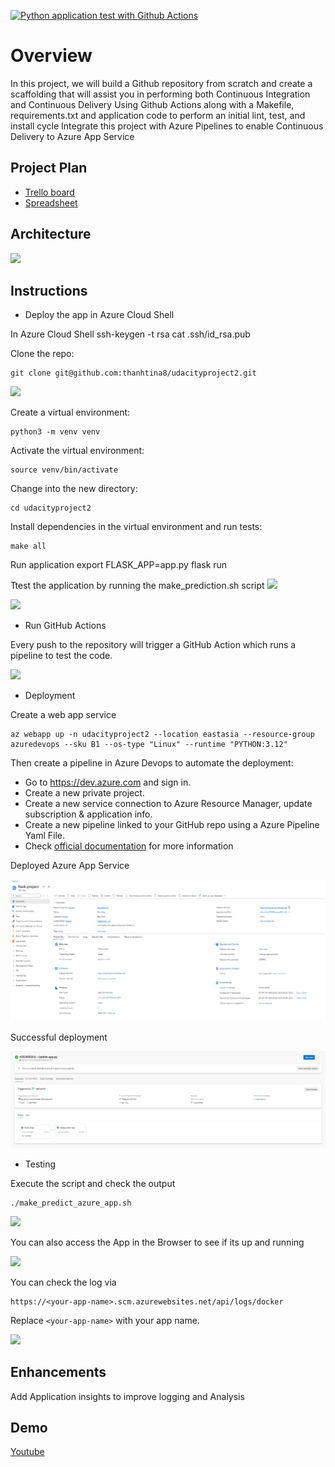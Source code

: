 [![Python application test with Github Actions](https://github.com/thanhtina8/udacityproject2/actions/workflows/python-app.yml/badge.svg?branch=main)](https://github.com/thanhtina8/udacityproject2/actions/workflows/python-app.yml)

# Overview

In this project, we will build a Github repository from scratch and create a scaffolding that will assist you in performing both Continuous Integration and Continuous Delivery
   Using Github Actions along with a Makefile, requirements.txt and application code to perform an initial lint, test, and install cycle
   Integrate this project with Azure Pipelines to enable Continuous Delivery to Azure App Service
## Project Plan

* [Trello board](https://trello.com/b/N126gwen/udacity)
* [Spreadsheet](https://github.com/nghianhh/Cloud-Based-Development/blob/main/Udacity-Cloud-Devops-2-spreadsheet.xlsx)

## Architecture

![](https://github.com/thanhtina8/udacityproject2/blob/main/Screenshots/overview.png)

## Instructions

* Deploy the app in Azure Cloud Shell


In Azure Cloud Shell
ssh-keygen -t rsa 
cat .ssh/id_rsa.pub 


Clone the repo:


```
git clone git@github.com:thanhtina8/udacityproject2.git
```
![](https://github.com/thanhtina8/udacityproject2/blob/ccc9b46156296484e73d6632e35e1f464e7d52bf/Screenshots/CreateAppService.png)

Create a virtual environment:
```
python3 -m venv venv
```
Activate the virtual environment:
```
source venv/bin/activate
```
Change into the new directory:
```
cd udacityproject2
```
Install dependencies in the virtual environment and run tests:
```
make all
```
Run application
export FLASK_APP=app.py
  flask run


Ttest the application by running the make_prediction.sh script
![](https://github.com/thanhtina8/udacityproject2/blob/ccc9b46156296484e73d6632e35e1f464e7d52bf/Screenshots/runtestapplication.png)

![](https://github.com/thanhtina8/udacityproject2/blob/ccc9b46156296484e73d6632e35e1f464e7d52bf/Screenshots/testlocalhost.png)

* Run GitHub Actions

Every push to the repository will trigger a GitHub Action which runs a pipeline to test the code.

![](https://github.com/thanhtina8/udacityproject2/blob/main/Screenshots/githubaction.png)

* Deployment

Create a web app service

```
az webapp up -n udacityproject2 --location eastasia --resource-group azuredevops --sku B1 --os-type "Linux" --runtime "PYTHON:3.12"

```

Then create a pipeline in Azure Devops to automate the deployment:

* Go to https://dev.azure.com and sign in.
* Create a new private project. 
* Create a new service connection to Azure Resource Manager, update subscription & application info.
* Create a new pipeline linked to your GitHub repo using a Azure Pipeline Yaml File.
* Check [official documentation](https://docs.microsoft.com/en-us/azure/devops/pipelines/ecosystems/python-webapp?view=azure-devops) for more information 

Deployed Azure App Service

![](https://raw.githubusercontent.com/nghianhh/Cloud-Based-Development/main/Screenshots/Azure_App_Service.png)

Successful deployment

![](https://raw.githubusercontent.com/nghianhh/Cloud-Based-Development/main/Screenshots/Success_Deployment.png)

* Testing



Execute the script and check the output
```
./make_predict_azure_app.sh     
````

![](https://raw.githubusercontent.com/nghianhh/Cloud-Based-Development/main/Screenshots/Make_Predict.png)

You can also access the App in the Browser to see if its up and running

![](https://raw.githubusercontent.com/nghianhh/Cloud-Based-Development/main/Screenshots/Running_App_Service.png)

You can check the log via 

```
https://<your-app-name>.scm.azurewebsites.net/api/logs/docker
```

Replace ```<your-app-name>``` with your app name.

![](https://raw.githubusercontent.com/nghianhh/Cloud-Based-Development/main/Screenshots/App_Service_Log.png)

## Enhancements

Add Application insights to improve logging and Analysis

## Demo 

[Youtube](https://www.youtube.com/watch?v=AMOGLhTna2A&ab_channel=NguyenNghia)


